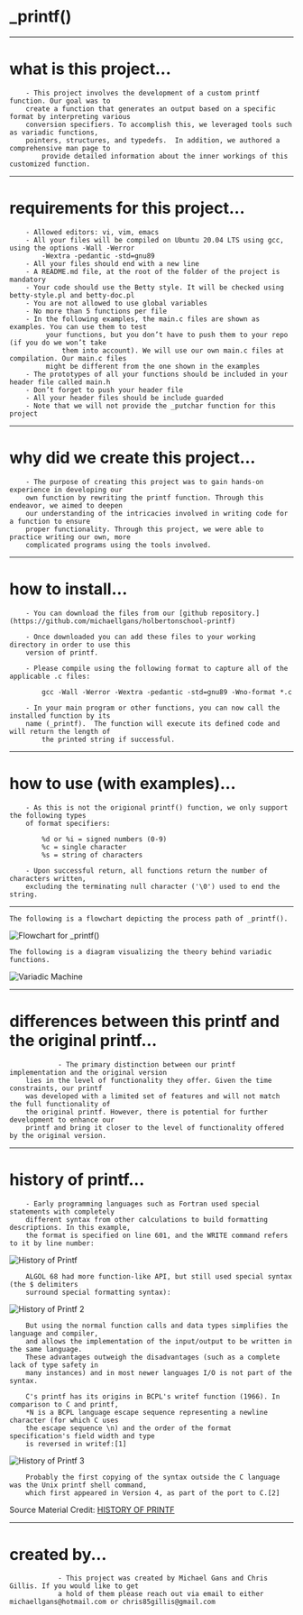 # _printf()
*************************
# what is this project...

		- This project involves the development of a custom printf function. Our goal was to
		create a function that generates an output based on a specific format by interpreting various
		conversion specifiers. To accomplish this, we leveraged tools such as variadic functions,
  		pointers, structures, and typedefs.  In addition, we authored a comprehensive man page to
    		provide detailed information about the inner workings of this customized function. 


********************************
# requirements for this project...

		- Allowed editors: vi, vim, emacs
		- All your files will be compiled on Ubuntu 20.04 LTS using gcc, using the options -Wall -Werror
  			-Wextra -pedantic -std=gnu89
		- All your files should end with a new line
		- A README.md file, at the root of the folder of the project is mandatory
		- Your code should use the Betty style. It will be checked using betty-style.pl and betty-doc.pl
		- You are not allowed to use global variables
		- No more than 5 functions per file
		- In the following examples, the main.c files are shown as examples. You can use them to test 
  			 your functions, but you don’t have to push them to your repo (if you do we won’t take 
      			 them into account). We will use our own main.c files at compilation. Our main.c files 
	  		 might be different from the one shown in the examples
		- The prototypes of all your functions should be included in your header file called main.h
		- Don’t forget to push your header file
		- All your header files should be include guarded
		- Note that we will not provide the _putchar function for this project 


***********************************
# why did we create this project...

		- The purpose of creating this project was to gain hands-on experience in developing our
		own function by rewriting the printf function. Through this endeavor, we aimed to deepen
		our understanding of the intricacies involved in writing code for a function to ensure
		proper functionality. Through this project, we were able to practice writing our own, more
  		complicated programs using the tools involved.


*******************
# how to install...

		- You can download the files from our [github repository.](https://github.com/michaellgans/holbertonschool-printf)

		- Once downloaded you can add these files to your working directory in order to use this
  		version of printf.

		- Please compile using the following format to capture all of the applicable .c files:

			gcc -Wall -Werror -Wextra -pedantic -std=gnu89 -Wno-format *.c

		- In your main program or other functions, you can now call the installed function by its 
  		name (_printf).  The function will execute its defined code and will return the length of 
    		the printed string if successful.


*******************************
# how to use (with examples)...

		- As this is not the origional printf() function, we only support the following types
  		of format specifiers:

			%d or %i = signed numbers (0-9)
			%c = single character
			%s = string of characters

		- Upon successful return, all functions return the number of characters written,
		excluding the terminating null character ('\0') used to end the string.
  ****************************************
  
	The following is a flowchart depicting the process path of _printf().

  ![Flowchart for _printf()](https://github.com/michaellgans/holbertonschool-printf/assets/131380667/d7288859-ce54-41b2-8f95-e04d5681a6dd)

	The following is a diagram visualizing the theory behind variadic functions.
 
![Variadic Machine](https://github.com/michaellgans/holbertonschool-printf/assets/131380667/6a16b148-63d5-46bf-82c7-f39f37ba5335)

********************************************
# differences between this printf and the original printf...

                - The primary distinction between our printf implementation and the original version
		lies in the level of functionality they offer. Given the time constraints, our printf
		was developed with a limited set of features and will not match the full functionality of
		the original printf. However, there is potential for further development to enhance our
		printf and bring it closer to the level of functionality offered by the original version.


**********************
# history of printf...

		- Early programming languages such as Fortran used special statements with completely
		different syntax from other calculations to build formatting descriptions. In this example,
		the format is specified on line 601, and the WRITE command refers to it by line number:


![History of Printf](https://github.com/michaellgans/holbertonschool-printf/assets/126268722/038bd870-1aab-4c2d-8cb5-cf4c9b32d7db)

		
		ALGOL 68 had more function-like API, but still used special syntax (the $ delimiters 
		surround special formatting syntax):


![History of Printf 2](https://github.com/michaellgans/holbertonschool-printf/assets/126268722/484673a6-8e22-4776-a87f-ba23857e0804)


		But using the normal function calls and data types simplifies the language and compiler,
		and allows the implementation of the input/output to be written in the same language.
		These advantages outweigh the disadvantages (such as a complete lack of type safety in
		many instances) and in most newer languages I/O is not part of the syntax.

		C's printf has its origins in BCPL's writef function (1966). In comparison to C and printf,
		*N is a BCPL language escape sequence representing a newline character (for which C uses
		the escape sequence \n) and the order of the format specification's field width and type
		is reversed in writef:[1]


![History of Printf 3](https://github.com/michaellgans/holbertonschool-printf/assets/126268722/f9b04df8-b9cb-4c5c-a1b1-7a56000e57e7)


		Probably the first copying of the syntax outside the C language was the Unix printf shell command,
		which first appeared in Version 4, as part of the port to C.[2]


Source Material Credit: [HISTORY OF PRINTF](https://en.wikipedia.org/wiki/Printf)


***************
# created by...

                - This project was created by Michael Gans and Chris Gillis. If you would like to get
                a hold of them please reach out via email to either michaellgans@hotmail.com or chris85gillis@gmail.com
